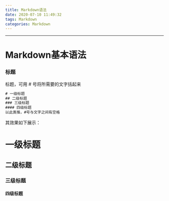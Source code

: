 ```yaml
---
title: Markdown语法
date: 2020-07-10 11:49:32
tags: Markdown
categories: Markdown
---
```


---



# Markdown基本语法

###  标题

标题，可用 # 号将所需要的文字括起来

```html
# 一级标题
## 二级标题
### 三级标题
#### 四级标题
以此类推，#号与文字之间有空格
```

其效果如下展示：

# 一级标题

## 二级标题

### 三级标题

#### 四级标题

